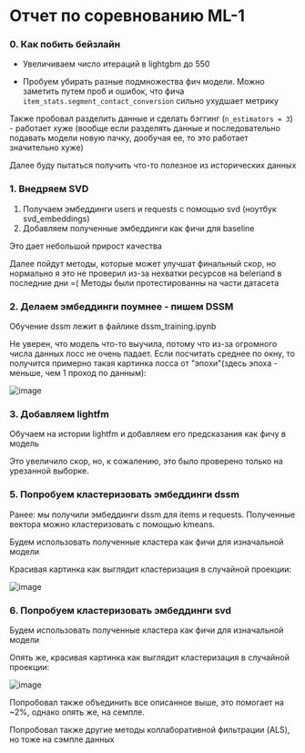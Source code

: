 # Отчет по соревнованию ML-1

### 0. Как побить бейзлайн

- Увеличиваем число итераций в lightgbm до 550

- Пробуем убирать разные подмножества фич модели. Можно заметить путем проб и ошибок, что фича ```item_stats.segment_contact_conversion``` сильно ухудшает метрику

Также пробовал разделить данные и сделать бэггинг (```n_estimators = 3```) - работает хуже (вообще если разделять данные и последовательно подавать модели новую пачку, дообучая ее, то это работает значительно хуже)

Далее буду пытаться получить что-то полезное из исторических данных

### 1. Внедряем SVD
1. Получаем эмбеддинги users и requests с помощью svd (ноутбук svd_embeddings)
2. Добавляем полученные эмбеддинги как фичи для baseline

Это дает небольшой прирост качества

Далее пойдут методы, которые может улучшат финальный скор, но нормально я это не проверил из-за нехватки ресурсов на beleriand в последние дни =(
Методы были протестированны на части датасета

### 2. Делаем эмбеддинги поумнее - пишем DSSM

Обучение dssm лежит в файлике dssm_training.ipynb

Не уверен, что модель что-то выучила, потому что из-за огромного числа данных лосс не очень падает. Если посчитать среднее по окну, то получится примерно такая картинка лосса от "эпохи"(здесь эпоха - меньше, чем 1 проход по данным):

![image](https://user-images.githubusercontent.com/75157521/204125101-3b91147e-e4f7-4ee4-a19d-2d348978d1e4.png)

### 3. Добавляем lightfm

Обучаем на истории lightfm и добавляем его предсказания как фичу в модель

Это увеличило скор, но, к сожалению, это было проверено только на урезанной выборке.

### 5. Попробуем кластеризовать эмбеддинги dssm

Ранее: мы получили эмбеддинги dssm для items и requests. Полученные вектора можно кластеризовать с помощью kmeans.

Будем использовать полученные кластера как фичи для изначальной модели

Красивая картинка как выглядит кластеризация в случайной проекции:

![image](https://user-images.githubusercontent.com/75157521/204136888-b928f824-b8d6-4e19-8471-d9494d5ff6d6.png)


### 6. Попробуем кластеризовать эмбеддинги svd

Будем использовать полученные кластера как фичи для изначальной модели

Опять же, красивая картинка как выглядит кластеризация в случайной проекции:

![image](https://user-images.githubusercontent.com/75157521/204135665-7f6268d8-fad4-4159-b58d-b584b2abb57a.png)


Попробовал также объединить все описанное выше, это помогает на ~2%, однако опять же, на семпле.

Попробовал также другие методы коллаборативной фильтрации (ALS), но тоже на сэмпле данных

